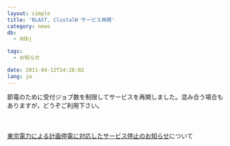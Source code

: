 ```yaml
---
layout: simple
title: 'BLAST, ClustalW サービス再開'
category: news
db:
  - ddbj

tags:
  - お知らせ

date: 2011-04-12T14:26:02
lang: ja
---
```


節電のために受付ジョブ数を制限してサービスを再開しました。混み合う場合もありますが，どうぞご利用下さい。<br><br><br><br><a href="/archives/6195.html">東京電力による計画停電に対応したサービス停止のお知らせ</a>について
